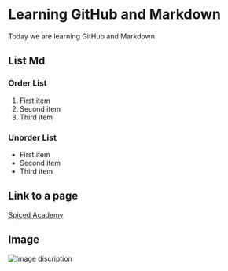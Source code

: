 # Learning GitHub and Markdown
Today we are learning GitHub and Markdown

## List Md 
### Order List
1. First item
2. Second item
3. Third item

### Unorder List
- First item
- Second item
- Third item

## Link to a page
[Spiced Academy](https://www.spiced-academy.com)

## Image
![Image discription](https://www.ekhartyoga.com/media/images/articles/content/Warrior-2-yoga-pose-Virabhadrasana-II-Ekhart-Yoga.jpg)
